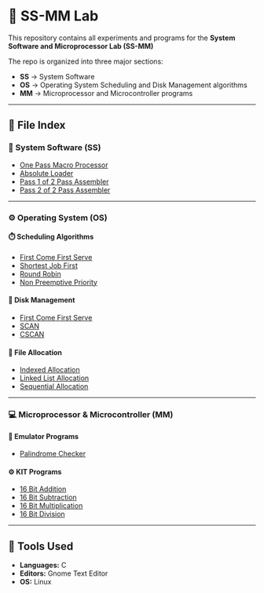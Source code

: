 # 🧠 SS-MM Lab

This repository contains all experiments and programs for the **System Software and Microprocessor Lab (SS-MM)** 

The repo is organized into three major sections:
- **SS** → System Software
- **OS** → Operating System Scheduling and Disk Management algorithms
- **MM** → Microprocessor and Microcontroller programs

---

## 📂 File Index

### 🧮 System Software (SS)

- [One Pass Macro Processor](SS/1passmacro.c)
- [Absolute Loader](SS/aloader.c)
- [Pass 1 of 2 Pass Assembler](SS/2%20Pass%20Assembler/pass1.c)
- [Pass 2 of 2 Pass Assembler](SS/2%20Pass%20Assembler/pass2.c)
  
---

### ⚙️ Operating System (OS)

#### ⏱️ Scheduling Algorithms
- [First Come First Serve](OS/SC/sfcfs.c)
- [Shortest Job First](OS/SC/ssjf.c)
- [Round Robin](OS/SC/srr.c)
- [Non Preemptive Priority](OS/SC/sprio.c)

#### 💾 Disk Management
- [First Come First Serve](OS/DM/dfcfs.c)
- [SCAN](OS/DM/dscan.c)
- [CSCAN](OS/DM/dcscan.c)

#### 📁 File Allocation
- [Indexed Allocation](OS/FA/fin.c)
- [Linked List Allocation](OS/FA/flin.c)
- [Sequential Allocation](OS/FA/fseq.c)

---

### 💻 Microprocessor & Microcontroller (MM)

#### 🧠 Emulator Programs
- [Palindrome Checker](MM/Emulator/palindrome.asm)

#### ⚙️ KIT Programs
- [16 Bit Addition](MM/KIT/kitadd.txt)
- [16 Bit Subtraction](MM/KIT/kitsub.txt)
- [16 Bit Multiplication](MM/KIT/kitmul.txt)
- [16 Bit Division](MM/KIT/kitdiv.txt)

---

## 🧰 Tools Used
- **Languages:** C
- **Editors:** Gnome Text Editor
- **OS:** Linux 


